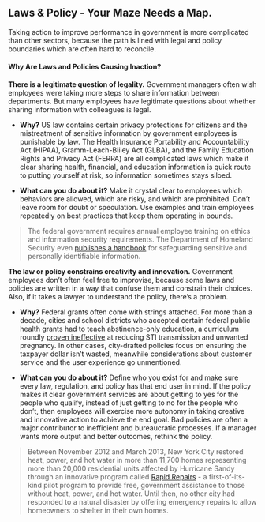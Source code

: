 ## Laws & Policy - Your Maze Needs a Map.

Taking action to improve performance in government is more complicated than other sectors, because the path is lined with legal and policy boundaries which are often hard to reconcile. 

#### Why Are Laws and Policies Causing Inaction? 

**There is a legitimate question of legality.** Government managers often wish employees were taking more steps to share information between departments. But many employees have legitimate questions about whether sharing information with colleagues is legal. 

* **Why?** US law contains certain privacy protections for citizens and the mistreatment of sensitive information by government employees is punishable by law. The Health Insurance Portability and Accountability Act (HIPAA), Gramm-Leach-Bliley Act (GLBA), and the Family Education Rights and Privacy Act (FERPA) are all complicated laws which make it clear sharing health, financial, and education information is quick route to putting yourself at risk, so information sometimes stays siloed. 

 * **What can you do about it?** Make it crystal clear to employees which behaviors are allowed, which are risky, and which are prohibited. Don’t leave room for doubt or speculation. Use examples and train employees repeatedly on best practices that keep them operating in bounds. 
  
>The federal government requires annual employee training on ethics and information security requirements. The Department of Homeland Security even [publishes a handbook](https://www.dhs.gov/sites/default/files/publications/privacy/Guidance/handbookforsafeguardingsensitivePII_march_2012_webversion.pdf) for safeguarding sensitive and personally identifiable information.

**The law or policy constrains creativity and innovation.** Government employees don’t often feel free to improvise, because some laws and policies are written in a way that confuse them and constrain their choices. Also, if it takes a lawyer to understand the policy, there’s a problem.

* **Why?** Federal grants often come with strings attached. For more than a decade, cities and school districts who accepted certain federal public health grants had to teach abstinence-only education, a curriculum roundly [proven ineffective](https://en.wikipedia.org/wiki/Abstinence-only_sex_education) at reducing STI transmission and unwanted pregnancy. In other cases, city-drafted policies focus on ensuring the taxpayer dollar isn’t wasted, meanwhile considerations about customer service and the user experience go unmentioned.

 * **What can you do about it?** Define who you exist for and make sure every law, regulation, and policy has that end user in mind. If the policy makes it clear government services are about getting to yes for the people who qualify, instead of just getting to no for the people who don’t, then employees will exercise more autonomy in taking creative and innovative action to achieve the end goal. Bad policies are often a major contributor to inefficient and bureaucratic processes. If a manager wants more output and better outcomes, rethink the policy. 

>Between November 2012 and March 2013, New York City restored heat, power, and hot water in more than 11,700 homes representing more than 20,000 residential units affected by Hurricane Sandy through an innovative program called [Rapid Repairs](http://www.nyc.gov/html/recovery/html/resources/rapid.shtml) - a first-of-its-kind pilot program to provide free, government assistance to those without heat, power, and hot water. Until then, no other city had responded to a natural disaster by offering emergency repairs to allow homeowners to shelter in their own homes.
